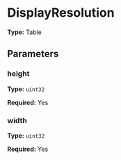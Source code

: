 # DisplayResolution

**Type:** Table

## Parameters

### height

**Type:** `uint32`

**Required:** Yes

### width

**Type:** `uint32`

**Required:** Yes

